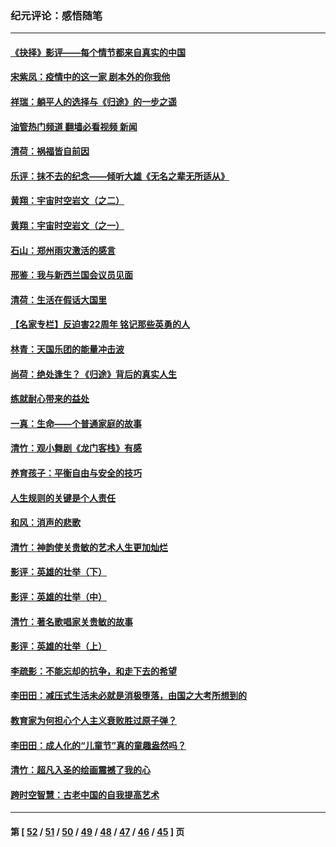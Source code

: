 ### 纪元评论：感悟随笔
---
#### [《抉择》影评——每个情节都来自真实的中国](../../pages/nsc1035/n13242564.md?09190330) 
#### [宋紫凤：疫情中的这一家 剧本外的你我他](../../pages/nsc1035/n13242358.md?09190330) 
#### [祥瑞：躺平人的选择与《归途》的一步之遥](../../pages/nsc1035/n13213201.md?09190330) 
#### [油管热门频道 翻墙必看视频 新闻](ok?09190330)
#### [清荷：祸福皆自前因](../../pages/nsc1035/n13213177.md?09190330) 
#### [乐评：抹不去的纪念——倾听大雄《无名之辈无所适从》](../../pages/nsc1035/n13163359.md?09190330) 
#### [黄翔：宇宙时空岩文（之二）](../../pages/nsc1035/n13141116.md?09190330) 
#### [黄翔：宇宙时空岩文（之一）](../../pages/nsc1035/n13140355.md?09190330) 
#### [石山：郑州雨灾激活的感言](../../pages/nsc1035/n13135372.md?09190330) 
#### [邢鉴：我与新西兰国会议员见面](../../pages/nsc1035/n13111626.md?09190330) 
#### [清荷：生活在假话大国里](../../pages/nsc1035/n13103916.md?09190330) 
#### [【名家专栏】反迫害22周年 铭记那些英勇的人](../../pages/nsc1035/n13102771.md?09190330) 
#### [林青：天国乐团的能量冲击波](../../pages/nsc1035/n13099634.md?09190330) 
#### [尚荷：绝处逢生？《归途》背后的真实人生](../../pages/nsc1035/n13099470.md?09190330) 
#### [练就耐心带来的益处](../../pages/nsc1035/n13081876.md?09190330) 
#### [一真：生命——个普通家庭的故事](../../pages/nsc1035/n13075782.md?09190330) 
#### [清竹：观小舞剧《龙门客栈》有感](../../pages/nsc1035/n13069850.md?09190330) 
#### [养育孩子：平衡自由与安全的技巧](../../pages/nsc1035/n13054510.md?09190330) 
#### [人生规则的关键是个人责任](../../pages/nsc1035/n13053252.md?09190330) 
#### [和风：消声的悲歌](../../pages/nsc1035/n13051994.md?09190330) 
#### [清竹：神韵使关贵敏的艺术人生更加灿烂](../../pages/nsc1035/n13038731.md?09190330) 
#### [影评：英雄的壮举（下）](../../pages/nsc1035/n13027438.md?09190330) 
#### [影评：英雄的壮举（中）](../../pages/nsc1035/n13027244.md?09190330) 
#### [清竹：著名歌唱家关贵敏的故事](../../pages/nsc1035/n13025435.md?09190330) 
#### [影评：英雄的壮举（上）](../../pages/nsc1035/n13024688.md?09190330) 
#### [李疏影：不能忘却的抗争，和走下去的希望](../../pages/nsc1035/n13022097.md?09190330) 
#### [李田田：减压式生活未必就是消极堕落，由国之大考所想到的](../../pages/nsc1035/n13017621.md?09190330) 
#### [教育家为何担心个人主义衰败胜过原子弹？](../../pages/nsc1035/n13002969.md?09190330) 
#### [李田田：成人化的“儿童节”真的童趣盎然吗？](../../pages/nsc1035/n13000386.md?09190330) 
#### [清竹：超凡入圣的绘画震撼了我的心](../../pages/nsc1035/n12993985.md?09190330) 
#### [跨时空智慧：古老中国的自我提高艺术](../../pages/nsc1035/n12988506.md?09190330) 

---
#### 第 [ [52](./52.md?09190330) / [51](./51.md?09190330) / [50](./50.md?09190330) / [49](./49.md?09190330) / [48](./48.md?09190330) / [47](./47.md?09190330) / [46](./46.md?09190330) / [45](./45.md?09190330) ] 页
